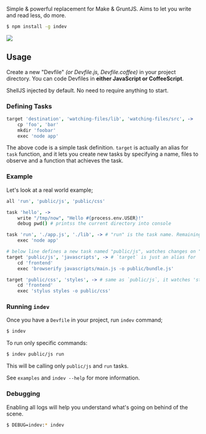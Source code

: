 Simple & powerful replacement for Make & GruntJS. Aims to let you write and read less, do more.

```bash
$ npm install -g indev
```

![](https://dl.dropbox.com/s/imo9jsn9bj0p70a/indev.png?token_hash=AAHJaVO7QTSQxWWqLaNsBwaJfwU2pf8WlF7COJ9v5FNTaw)

## Usage

Create a new "Devfile" *(or Devfile.js, Devfile.coffee)* in your project directory.
You can code Devfiles in **either JavaScript or CoffeeScript**.

ShellJS injected by default. No need to require anything to start.

### Defining Tasks

```coffee
target 'destination', 'watching-files/lib', 'watching-files/src', ->
    cp 'foo', 'bar'
    mkdir 'foobar'
    exec 'node app'
```

The above code is a simple task definition. `target` is actually an alias for `task` function, and it lets you
create new tasks by specifying a name, files to observe and a function that achieves the task.

### Example

Let's look at a real world example;

```coffee
all 'run', 'public/js', 'public/css'

task 'hello', ->
    write "/tmp/now", "Hello #{process.env.USER}!"
    debug pwd() # printss the current directory into console

task 'run', './app.js', './lib', -> # "run" is the task name. Remaining parameters are filenames to watch.
    exec 'node app'

# below line defines a new task named "public/js", watches changes on "./javascripts"
target 'public/js', 'javascripts', -> # `target` is just an alias for `task`.
    cd 'frontend'
    exec 'browserify javascripts/main.js -o public/bundle.js'

target 'public/css', 'styles', -> # same as `public/js`, it watches 'styles' directory and outputs to public/css.
    cd 'frontend'
    exec 'stylus styles -o public/css'
```

### Running `indev`

Once you have a `Devfile` in your project, run `indev` command;

```bash
$ indev
```

To run only specific commands:

```bash
$ indev public/js run
```

This will be calling only `public/js` and `run` tasks.

See `examples` and `indev --help` for more information.

### Debugging

Enabling all logs will help you understand what's going on behind of the scene.

```bash
$ DEBUG=indev:* indev
```
